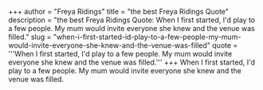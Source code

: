 +++
author = "Freya Ridings"
title = "the best Freya Ridings Quote"
description = "the best Freya Ridings Quote: When I first started, I'd play to a few people. My mum would invite everyone she knew and the venue was filled."
slug = "when-i-first-started-id-play-to-a-few-people-my-mum-would-invite-everyone-she-knew-and-the-venue-was-filled"
quote = '''When I first started, I'd play to a few people. My mum would invite everyone she knew and the venue was filled.'''
+++
When I first started, I'd play to a few people. My mum would invite everyone she knew and the venue was filled.
